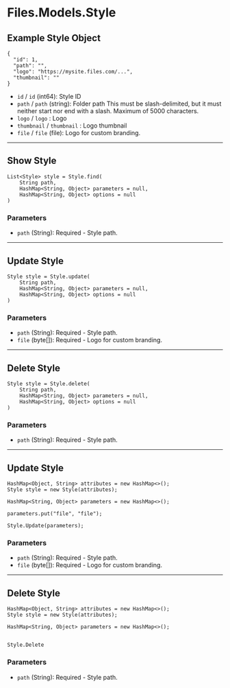 # Files.Models.Style

## Example Style Object

```
{
  "id": 1,
  "path": "",
  "logo": "https://mysite.files.com/...",
  "thumbnail": ""
}
```

* `id` / `id`  (int64): Style ID
* `path` / `path`  (string): Folder path This must be slash-delimited, but it must neither start nor end with a slash. Maximum of 5000 characters.
* `logo` / `logo` : Logo
* `thumbnail` / `thumbnail` : Logo thumbnail
* `file` / `file`  (file): Logo for custom branding.


---

## Show Style

```
List<Style> style = Style.find(
    String path, 
    HashMap<String, Object> parameters = null,
    HashMap<String, Object> options = null
)
```

### Parameters

* `path` (String): Required - Style path.


---

## Update Style

```
Style style = Style.update(
    String path, 
    HashMap<String, Object> parameters = null,
    HashMap<String, Object> options = null
)
```

### Parameters

* `path` (String): Required - Style path.
* `file` (byte[]): Required - Logo for custom branding.


---

## Delete Style

```
Style style = Style.delete(
    String path, 
    HashMap<String, Object> parameters = null,
    HashMap<String, Object> options = null
)
```

### Parameters

* `path` (String): Required - Style path.


---

## Update Style

```
HashMap<Object, String> attributes = new HashMap<>();
Style style = new Style(attributes);

HashMap<String, Object> parameters = new HashMap<>();

parameters.put("file", "file");

Style.Update(parameters);
```

### Parameters

* `path` (String): Required - Style path.
* `file` (byte[]): Required - Logo for custom branding.


---

## Delete Style

```
HashMap<Object, String> attributes = new HashMap<>();
Style style = new Style(attributes);

HashMap<String, Object> parameters = new HashMap<>();


Style.Delete
```

### Parameters

* `path` (String): Required - Style path.

